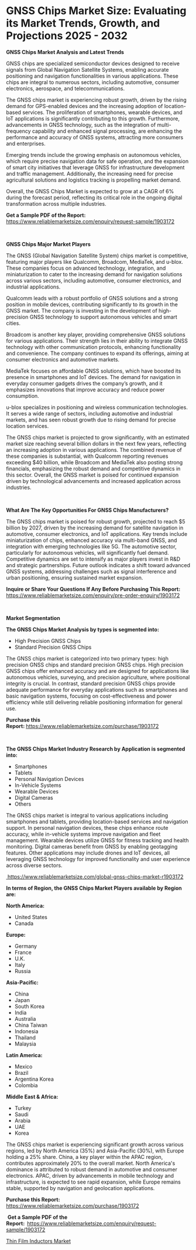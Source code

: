 <p><h1>GNSS Chips Market Size: Evaluating its Market Trends, Growth, and Projections 2025 - 2032</h1></p><p><strong>GNSS Chips Market Analysis and Latest Trends</strong></p>
<p><p>GNSS chips are specialized semiconductor devices designed to receive signals from Global Navigation Satellite Systems, enabling accurate positioning and navigation functionalities in various applications. These chips are integral to numerous sectors, including automotive, consumer electronics, aerospace, and telecommunications. </p><p>The GNSS chips market is experiencing robust growth, driven by the rising demand for GPS-enabled devices and the increasing adoption of location-based services. The proliferation of smartphones, wearable devices, and IoT applications is significantly contributing to this growth. Furthermore, advancements in GNSS technology, such as the integration of multi-frequency capability and enhanced signal processing, are enhancing the performance and accuracy of GNSS systems, attracting more consumers and enterprises.</p><p>Emerging trends include the growing emphasis on autonomous vehicles, which require precise navigation data for safe operation, and the expansion of smart city initiatives that leverage GNSS for infrastructure development and traffic management. Additionally, the increasing need for precise agricultural solutions and logistics tracking is propelling market demand. </p><p>Overall, the GNSS Chips Market is expected to grow at a CAGR of 6% during the forecast period, reflecting its critical role in the ongoing digital transformation across multiple industries.</p></p>
<p><strong>Get a Sample PDF of the Report:&nbsp;</strong> <a href="https://www.reliablemarketsize.com/enquiry/request-sample/1903172?utm_campaign=2297&utm_medium=2&utm_source=Github&utm_content=ia&utm_term=11022025&utm_id=gnss-chips">https://www.reliablemarketsize.com/enquiry/request-sample/1903172</a></p>
<p>&nbsp;</p>
<p><strong>GNSS Chips Major Market Players</strong></p>
<p><p>The GNSS (Global Navigation Satellite System) chips market is competitive, featuring major players like Qualcomm, Broadcom, MediaTek, and u-blox. These companies focus on advanced technology, integration, and miniaturization to cater to the increasing demand for navigation solutions across various sectors, including automotive, consumer electronics, and industrial applications.</p><p>Qualcomm leads with a robust portfolio of GNSS solutions and a strong position in mobile devices, contributing significantly to its growth in the GNSS market. The company is investing in the development of high-precision GNSS technology to support autonomous vehicles and smart cities. </p><p>Broadcom is another key player, providing comprehensive GNSS solutions for various applications. Their strength lies in their ability to integrate GNSS technology with other communication protocols, enhancing functionality and convenience. The company continues to expand its offerings, aiming at consumer electronics and automotive markets.</p><p>MediaTek focuses on affordable GNSS solutions, which have boosted its presence in smartphones and IoT devices. The demand for navigation in everyday consumer gadgets drives the company’s growth, and it emphasizes innovations that improve accuracy and reduce power consumption.</p><p>u-blox specializes in positioning and wireless communication technologies. It serves a wide range of sectors, including automotive and industrial markets, and has seen robust growth due to rising demand for precise location services.</p><p>The GNSS chips market is projected to grow significantly, with an estimated market size reaching several billion dollars in the next few years, reflecting an increasing adoption in various applications. The combined revenue of these companies is substantial, with Qualcomm reporting revenues exceeding $40 billion, while Broadcom and MediaTek also posting strong financials, emphasizing the robust demand and competitive dynamics in this sector. Overall, the GNSS market is poised for continued expansion driven by technological advancements and increased application across industries.</p></p>
<p>&nbsp;</p>
<p><strong>What Are The Key Opportunities For GNSS Chips Manufacturers?</strong></p>
<p><p>The GNSS chips market is poised for robust growth, projected to reach $5 billion by 2027, driven by the increasing demand for satellite navigation in automotive, consumer electronics, and IoT applications. Key trends include miniaturization of chips, enhanced accuracy via multi-band GNSS, and integration with emerging technologies like 5G. The automotive sector, particularly for autonomous vehicles, will significantly fuel demand. Competitive dynamics are set to intensify as major players invest in R&D and strategic partnerships. Future outlook indicates a shift toward advanced GNSS systems, addressing challenges such as signal interference and urban positioning, ensuring sustained market expansion.</p></p>
<p><strong>Inquire or Share Your Questions If Any Before Purchasing This Report:</strong> <a href="https://www.reliablemarketsize.com/enquiry/pre-order-enquiry/1903172?utm_campaign=2297&utm_medium=2&utm_source=Github&utm_content=ia&utm_term=11022025&utm_id=gnss-chips">https://www.reliablemarketsize.com/enquiry/pre-order-enquiry/1903172</a></p>
<p>&nbsp;</p>
<p><strong>Market Segmentation</strong></p>
<p><strong>The GNSS Chips Market Analysis by types is segmented into:</strong></p>
<p><ul><li>High Precision GNSS Chips</li><li>Standard Precision GNSS Chips</li></ul></p>
<p><p>The GNSS chips market is categorized into two primary types: high precision GNSS chips and standard precision GNSS chips. High precision GNSS chips offer enhanced accuracy and are designed for applications like autonomous vehicles, surveying, and precision agriculture, where positional integrity is crucial. In contrast, standard precision GNSS chips provide adequate performance for everyday applications such as smartphones and basic navigation systems, focusing on cost-effectiveness and power efficiency while still delivering reliable positioning information for general use.</p></p>
<p><strong>Purchase this Report:&nbsp;</strong><a href="https://www.reliablemarketsize.com/purchase/1903172?utm_campaign=2297&utm_medium=2&utm_source=Github&utm_content=ia&utm_term=11022025&utm_id=gnss-chips">https://www.reliablemarketsize.com/purchase/1903172</a></p>
<p>&nbsp;</p>
<p><strong>The GNSS Chips Market Industry Research by Application is segmented into:</strong></p>
<p><ul><li>Smartphones</li><li>Tablets</li><li>Personal Navigation Devices</li><li>In-Vehicle Systems</li><li>Wearable Devices</li><li>Digital Cameras</li><li>Others</li></ul></p>
<p><p>The GNSS chips market is integral to various applications including smartphones and tablets, providing location-based services and navigation support. In personal navigation devices, these chips enhance route accuracy, while in-vehicle systems improve navigation and fleet management. Wearable devices utilize GNSS for fitness tracking and health monitoring. Digital cameras benefit from GNSS by enabling geotagging features. Other applications may include drones and IoT devices, all leveraging GNSS technology for improved functionality and user experience across diverse sectors.</p></p>
<p><a href="https://www.reliablemarketsize.com/global-gnss-chips-market-r1903172?utm_campaign=2297&utm_medium=2&utm_source=Github&utm_content=ia&utm_term=11022025&utm_id=gnss-chips">&nbsp;https://www.reliablemarketsize.com/global-gnss-chips-market-r1903172</a></p>
<p><strong>In terms of Region, the GNSS Chips Market Players available by Region are:</strong></p>
<p>
    <p> <strong> North America: </strong>
        <ul>
            <li>United States</li>
            <li>Canada</li>
        </ul>
        </p> 
    <p> <strong> Europe: </strong>
        <ul>
            <li>Germany</li>
            <li>France</li>
            <li>U.K.</li>
            <li>Italy</li>
            <li>Russia</li>
        </ul>
        </p> 
    <p> <strong> Asia-Pacific: </strong>
        <ul>
            <li>China</li>
            <li>Japan</li>
            <li>South Korea</li>
            <li>India</li>
            <li>Australia</li>
            <li>China Taiwan</li>
            <li>Indonesia</li>
            <li>Thailand</li>
            <li>Malaysia</li>
        </ul>
        </p> 
    <p> <strong> Latin America: </strong>
        <ul>
            <li>Mexico</li>
            <li>Brazil</li>
            <li>Argentina Korea</li>
            <li>Colombia</li>
        </ul>
        </p> 
    <p> <strong> Middle East & Africa: </strong>
        <ul>
            <li>Turkey</li>
            <li>Saudi</li>
            <li>Arabia</li>
            <li>UAE</li>
            <li>Korea</li>
        </ul>
    </p>
    </p>
<p><p>The GNSS chips market is experiencing significant growth across various regions, led by North America (35%) and Asia-Pacific (30%), with Europe holding a 25% share. China, a key player within the APAC region, contributes approximately 20% to the overall market. North America's dominance is attributed to robust demand in automotive and consumer electronics. APAC, driven by advancements in mobile technology and infrastructure, is expected to see rapid expansion, while Europe remains stable, supported by navigation and geolocation applications.</p></p>
<p><strong>Purchase this Report: </strong><a href="https://www.reliablemarketsize.com/purchase/1903172?utm_campaign=2297&utm_medium=2&utm_source=Github&utm_content=ia&utm_term=11022025&utm_id=gnss-chips">https://www.reliablemarketsize.com/purchase/1903172</a></p>
<p>&nbsp;<strong>Get a Sample PDF of the Report:&nbsp;&nbsp;</strong><a href="https://www.reliablemarketsize.com/enquiry/request-sample/1903172?utm_campaign=2297&utm_medium=2&utm_source=Github&utm_content=ia&utm_term=11022025&utm_id=gnss-chips">https://www.reliablemarketsize.com/enquiry/request-sample/1903172</a></p>
<p><strong></strong></p>
<p><p><a href="https://github.com/dierdrecrichton210/Market-Research-Report-List-1/blob/main/thin-film-inductors-market.md?utm_campaign=2297&utm_medium=2&utm_source=Github&utm_content=ia&utm_term=11022025&utm_id=gnss-chips">Thin Film Inductors Market</a></p></p>